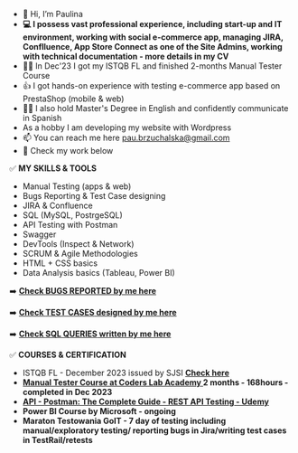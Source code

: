 - 👋 Hi, I’m Paulina 
-  **💻 I possess vast professional experience, including start-up and IT environment, working with social e-commerce app, managing JIRA, Conflluence, App Store Connect as one of the Site Admins, working with technical documentation - more details in my CV**
- 👩‍💼 In Dec'23 I got my ISTQB FL and finished 2-months Manual Tester Course
- 👍 I got hands-on experience with testing e-commerce app based on PrestaShop (mobile & web)
- 👩‍🎓 I also hold Master's Degree in English and confidently communicate in Spanish
- As a hobby I am developing my website with Wordpress 
- 📫 You can reach me here pau.brzuchalska@gmail.com
- 🔽 Check my work below

✅ **MY SKILLS & TOOLS**

- Manual Testing (apps & web)
- Bugs Reporting & Test Case designing
- JIRA & Confluence
- SQL (MySQL, PostrgeSQL)
- API Testing with Postman
- Swagger
- DevTools (Inspect & Network)
- SCRUM & Agile Methodologies
- HTML + CSS basics
- Data Analysis basics (Tableau, Power BI)
  
 ➡️ <a href="https://github.com/pau-qa/Bug-Reports"><b>Check **BUGS REPORTED** by me here</b></a>
 
 ➡️ <a href="https://github.com/pau-qa/Test-Cases-"><b>Check **TEST CASES** designed by me here</b></a>

 ➡️ <a href="https://github.com/pau-qa/SQL-queries"><b>Check **SQL QUERIES** written by me here</b></a>
 



✅ **COURSES & CERTIFICATION**
- ISTQB FL - December 2023 issued by SJSI <a href="https://postimg.cc/ftBNQrQD"><b>**Check here<b>**</a>
- <a href="https://coderslab.pl/pl/tester-manualny"><b> **Manual Tester Course at Coders Lab Academy** </b></a> 2 months - 168hours - completed in Dec 2023
- <a href="https://www.udemy.com/course/postman-the-complete-guide/"><b> **API - Postman: The Complete Guide - REST API Testing - Udemy** </b></a>
- Power BI Course by Microsoft - ongoing
- Maraton Testowania GoIT - 7 day of testing including manual/exploratory testing/ reporting bugs in Jira/writing test cases in TestRail/retests

